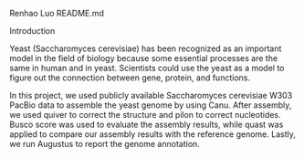 Renhao Luo README.md

Introduction

Yeast (Saccharomyces cerevisiae) has been recognized as an important model in the field of biology because some essential processes are the same in human and in yeast. Scientists could use the yeast as a model to figure out the connection between gene, protein, and functions.

In this project, we used publicly available Saccharomyces cerevisiae W303 PacBio data to assemble the yeast genome by using Canu. After assembly, we used quiver to correct the structure and pilon to correct nucleotides. Busco score was used to evaluate the assembly results, while quast was applied to compare our assembly results with the reference genome. Lastly, we run Augustus to report the genome annotation.

